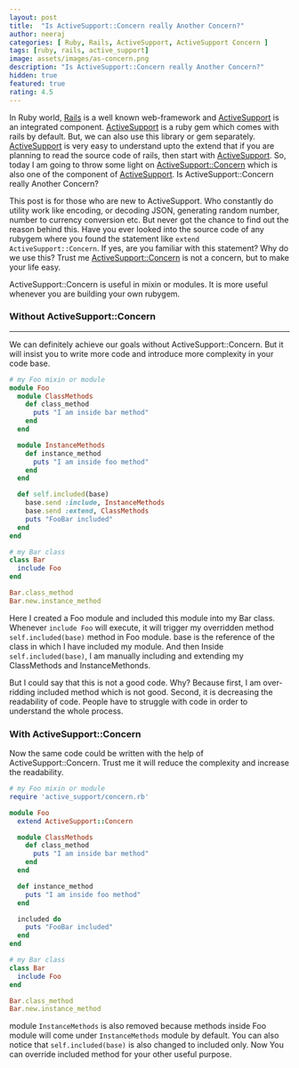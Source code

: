 ```yaml
---
layout: post
title:  "Is ActiveSupport::Concern really Another Concern?"
author: neeraj
categories: [ Ruby, Rails, ActiveSupport, ActiveSupport Concern ]
tags: [ruby, rails, active_support]
image: assets/images/as-concern.png
description: "Is ActiveSupport::Concern really Another Concern?"
hidden: true
featured: true
rating: 4.5
---
```


In Ruby world, [Rails](guides.rubyonrails.org) is a well known web-framework and [ActiveSupport](https://github.com/rails/rails/tree/master/activesupport) is an integrated component. [ActiveSupport](https://github.com/rails/rails/tree/master/activesupport) is a ruby gem which comes with rails by default. But, we can also use this library or gem separately. [ActiveSupport](https://github.com/rails/rails/tree/master/activesupport) is very easy to understand upto the extend that if you are planning to read the source code of rails, then start with [ActiveSupport](https://github.com/rails/rails/tree/master/activesupport). So, today I am going to throw some light on [ActiveSupport::Concern](https://github.com/rails/rails/blob/master/activesupport/lib/active_support/concern.rb) which is also one of the component of [ActiveSupport](https://github.com/rails/rails/tree/master/activesupport). Is ActiveSupport::Concern really Another Concern?

This post is for those who are new to ActiveSupport. Who constantly do utility work like encoding, or decoding JSON, generating random number, number to currency conversion etc. But never got the chance to find out the reason behind this. Have you ever looked into the source code of any rubygem where you found the statement like ```extend ActiveSupport::Concern```. If yes, are you familiar with this statement? Why do we use this? Trust me [ActiveSupport::Concern](https://github.com/rails/rails/blob/master/activesupport/lib/active_support/concern.rb) is not a concern, but to make your life easy. 

ActiveSupport::Concern is useful in mixin or modules. It is more useful whenever you are building your own rubygem. 

### Without ActiveSupport::Concern
---

We can definitely achieve our goals without ActiveSupport::Concern. But it will insist you to write more code and introduce more complexity in your code base.  

```ruby
# my Foo mixin or module
module Foo
  module ClassMethods
    def class_method
      puts "I am inside bar method"
    end
  end

  module InstanceMethods
    def instance_method
      puts "I am inside foo method"
    end
  end

  def self.included(base)
    base.send :include, InstanceMethods
    base.send :extend, ClassMethods
    puts "FooBar included"
  end
end
```
```ruby
# my Bar class
class Bar
  include Foo
end

Bar.class_method
Bar.new.instance_method
```
Here I created a Foo module and included this module into my Bar class. Whenever ```include Foo``` will execute, it will trigger my overridden method ```self.included(base)``` method in Foo module. base is the reference of the class in which I have included my module. And then Inside ```self.included(base)```, I am manually including and extending my ClassMethods and InstanceMethonds.

But I could say that this is not a good code. Why? Because first, I am over-ridding included method which is not good. Second, it is decreasing the readability of code. People have to struggle with code in order to understand the whole process.

### With ActiveSupport::Concern
Now the same code could be written with the help of ActiveSupport::Concern. Trust me it will reduce the complexity and increase the readability. 
```ruby
# my Foo mixin or module
require 'active_support/concern.rb'

module Foo
  extend ActiveSupport::Concern

  module ClassMethods
    def class_method
      puts "I am inside bar method"
    end
  end

  def instance_method
    puts "I am inside foo method"
  end

  included do
    puts "FooBar included"
  end
end
```
```ruby
# my Bar class
class Bar
  include Foo
end

Bar.class_method
Bar.new.instance_method
```
module ```InstanceMethods``` is also removed because methods inside Foo module will come under ```InstanceMethods``` module by default. You can also notice that ```self.included(base)``` is also changed to included only. Now You can override included method for your other useful purpose.
